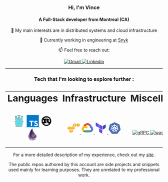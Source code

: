 <h3 align="center">Hi, I'm Vince</h3>
<h4 align="center">A Full-Stack developer from Montreal (CA)</h4>

<p align="center"> 🌱 My main interests are in distributed systems and cloud infrastructure</p>
<p align="center"> 💼 Currently working in engineering at <a href="https://snyk.io/">Snyk</a></p>
<p align="center"> 📫 Feel free to reach out:
<p align="center"> 
   <a href="mailto:vincent.desloover.dev@gmail.com"><img src="https://img.shields.io/badge/Gmail-D14836?style=for-the-badge&logo=gmail&logoColor=white"/ alt="Gmail"> </a>
   <a href="https://www.linkedin.com/in/vincent-desloover/"><img src="https://img.shields.io/badge/LinkedIn-0077B5?style=for-the-badge&logo=linkedin&logoColor=white" alt="Linkedin"/> </a>
</p> 

<hr/>

<h3 align="center">Tech that I'm looking to explore further :</h3>
  
<table border="0" align="center">
  <table border="0" align="center">
 <tr>
   <td><b style="font-size:30px">Languages</b></td>
   <td><b style="font-size:30px">Infrastructure</b></td>
   <td><b style="font-size:30px">Miscellaneous</b></td>
 </tr>
 <tr>
  <td>
    <br/>
    <p align="center"> 
      <a href="https://golang.org" title="Go" target="_blank"> 
        <img src="https://raw.githubusercontent.com/devicons/devicon/master/icons/go/go-original.svg" alt="go" width="40" height="40"/>
      </a>
      <a href="https://www.typescriptlang.org/" title="TypeScript" target="_blank"> 
        <img src="https://raw.githubusercontent.com/devicons/devicon/master/icons/typescript/typescript-original.svg" alt="typescript" width="40" height="40"/> 
      </a>
      <a href="https://www.rust-lang.org/" title="Rust" target="_blank"> 
        <img src="https://raw.githubusercontent.com/devicons/devicon/master/icons/rust/rust-plain.svg" alt="go" width="40" height="40"/>
      </a>
      <a href="https://elixir-lang.org/" title="Elixir" target="_blank"> 
        <img src="https://raw.githubusercontent.com/devicons/devicon/master/icons/elixir/elixir-original.svg" alt="c" width="40" height="40"/> 
      </a> 
    </p>
  </td>
  <td>
     <br/>
     <p align="center"> 
      <a href="https://aws.amazon.com/" title="AWS" target="_blank"> 
        <img src="https://raw.githubusercontent.com/devicons/devicon/master/icons/amazonwebservices/amazonwebservices-original.svg" alt="aws" width="40" height="40"/> 
      </a>
      <a href="https://cloud.google.com/" title="GCP" target="_blank"> 
        <img src="https://raw.githubusercontent.com/devicons/devicon/master/icons/googlecloud/googlecloud-original.svg" alt="gcp" width="40" height="40"/>
      <a href="https://www.terraform.io/" title="Terraform" target="_blank"> 
        <img src="https://raw.githubusercontent.com/devicons/devicon/master/icons/terraform/terraform-original.svg" alt="terraform" width="40" height="40"/>
      <a href="https://kubernetes.io/" title="Kubernetes" target="_blank"> 
        <img src="https://raw.githubusercontent.com/devicons/devicon/master/icons/kubernetes/kubernetes-plain.svg" alt="kubernetes" width="40" height="40"/> 
      </a>
     </p>
   </td>
  <td>
    <br/>
    <p align="center">
      <a href="https://grpc.io/" title="gRPC" target="_blank"> 
        <img src="https://grpc.io/img/logos/grpc-logo.png" alt="gRPC" width="60" height="40"/> 
      </a>
      <a href="https://webassembly.org/" title="WASM" target="_blank"> 
        <img src="https://upload.wikimedia.org/wikipedia/commons/thumb/1/1f/WebAssembly_Logo.svg/1200px-WebAssembly_Logo.svg.png" alt="wasm" width="40" height="40"/> 
      </a>
      <a href="https://redis.io/" title="Redis" target="_blank"> 
        <img src="https://raw.githubusercontent.com/devicons/devicon/master/icons/redis/redis-original.svg" alt="redis" width="40" height="40"/> 
      </a>
      <a href="https://grafana.com/" title="Grafana" target="_blank"> 
        <img src="https://raw.githubusercontent.com/devicons/devicon/master/icons/grafana/grafana-original.svg" alt="grafana" width="40" height="40"/> 
      </a>
    <p>
  </td>
  </tr>
</table>
 
<p align="center">For a more detailed description of my experience, check out my <a href="https://vincedeslo.github.io/">site</a>.<p>
<p align="center">The public repos authored by this account are side projects and snippets used mainly for learning purposes. They are unrelated to my professional work.<p>
